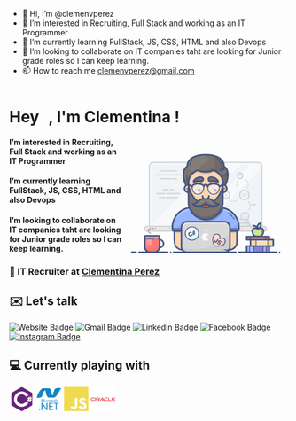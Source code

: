 - 👋 Hi, I’m @clemenvperez
- 👀 I’m interested in Recruiting, Full Stack and working as an IT Programmer
- 🌱 I’m currently learning FullStack, JS, CSS, HTML and also Devops
- 💞️ I’m looking to collaborate on IT companies taht are looking for Junior grade roles so I can keep learning.
- 📫 How to reach me clemenvperez@gmail.com



<!---
clemenvperez/clemenvperez is a ✨ special ✨ repository because its `README.md` (this file) appears on your GitHub profile.
You can click the Preview link to take a look at your changes.
--->


# Hey <img src="https://media.giphy.com/media/fwhHPYbDRaaVOdiejc/giphy.gif" width="10px" height="40px">, I'm Clementina </a> ! <!--<img src="https://media.giphy.com/media/12oufCB0MyZ1Go/giphy.gif" width="50">-->
 
<img align='right' src="https://github.com/achyutghosh/achyutghosh/blob/master/gifs/people-at-work.gif" width="300">
<h4>  I’m interested in Recruiting, Full Stack and working as an IT Programmer </h4>
<h4>  I’m currently learning FullStack, JS, CSS, HTML and also Devops
<h4>  I’m looking to collaborate on IT companies taht are looking for Junior grade roles so I can keep learning.
<h3>💼 IT Recruiter at <a href="https://www.linkedin.com/in/clementina-perez-26b559263/">Clementina Perez</a></h3>


## :envelope: Let's talk
[![Website Badge](https://img.shields.io/badge/Website-0A79DF?style=flat-square&logo=google-chrome&logoColor=white)](https://achyutghosh.github.io/)
[![Gmail Badge](https://img.shields.io/badge/-achyutghosh06@gmail.com-c14438?style=flat-square&logo=Gmail&logoColor=white&link=mailto:achyutghosh06@gmail.com)](mailto:achyutghosh06@gmail.com)
[![Linkedin Badge](https://img.shields.io/badge/-LinkedIn-0e76a8?style=flat-square&logo=Linkedin&logoColor=white)](https://www.linkedin.com/in/achyutghosh24/)
[![Facebook Badge](https://img.shields.io/badge/-Facebook-3b5998?style=flat-square&logo=Facebook&logoColor=white)](https://www.facebook.com/achyut06)
[![Instagram Badge](https://img.shields.io/badge/-Instagram-e4405f?style=flat-square&logo=Instagram&logoColor=white)](https://instagram.com/me_achyut/)

## :computer: Currently playing with 
<p align="left">
  <img src="https://raw.githubusercontent.com/devicons/devicon/master/icons/csharp/csharp-plain.svg" alt="csharp" width="45" height="45" />
  <img src="https://raw.githubusercontent.com/devicons/devicon/master/icons/dot-net/dot-net-plain-wordmark.svg" alt="dotnet" width="45" height="45" />
  <img src="https://raw.githubusercontent.com/devicons/devicon/master/icons/javascript/javascript-plain.svg" alt="javascript" width="45" height="45" />
  <img src="https://raw.githubusercontent.com/devicons/devicon/master/icons/oracle/oracle-original.svg" alt="oracle" width="45" height="45" />
</p>
<br>